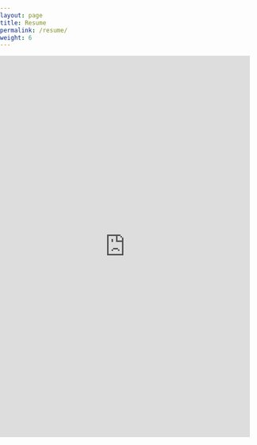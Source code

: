 ```yaml
---
layout: page
title: Resume
permalink: /resume/
weight: 6
---
```

<body style="margin:0px;padding:0px;overflow:hidden">
    <iframe src="https://drive.google.com/file/d/1VaLFWxw76L5tQ-dMLTVog0GxQH-FU8Og/preview" height="768"
    style="position:relative; width:100%; border:none;" frameborder="0"></iframe>
</body>